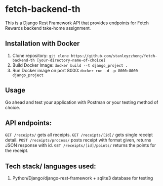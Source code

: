 # fetch-backend-th
This is a Django Rest Framework API that provides endpoints for Fetch Rewards backend take-home assignment.
## Installation with Docker
1. Clone repository: `git clone https://github.com/stanleyzzheng/fetch-backend-th [your-directory-name-of-choice]`
2. Build Docker Image: `docker build --t django_project .`
3. Run Docker image on port 8000: `docker run -d -p 8000:8000 django_project`

## Usage
Go ahead and test your application with Postman or your testing method of choice.

## API endpoints:
`GET /receipts/` gets all receipts. 
`GET /receipts/[id]/` gets single receipt detail.
`POST /receipts/process/` posts receipt with format given, returns JSON response with id.
`GET /receipts/[id]/points/` returns the points for the receipt.



## Tech stack/ languages used:
1. Python/Django/django-rest-framework + sqlite3 database for testing

